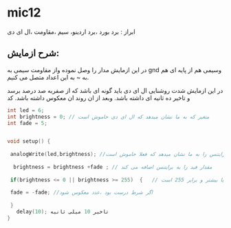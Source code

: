 # mic12
ابراز : برد بورد ،برد اردینو، سیم ،مقاومت ،ال ای دی 
## شرح ازمایش:
 در این ازمایش مدار را وصل نموده واز مقاومت سیمی به gnd وسیمی هم از  پایه ای هم به ~ به این اعداد متصل می کنیم. 

 در این ازمایش شدت روشنایی ال ای دی  باید گونه ای باشد که از صفربه صد درصد برسد و تاخیر ده ثانیه ای داشته باشد.
وبعد از ان  روند ان معکوس داشته باشد. 
کد
 ```cpp 
int led = 6;
int brightness = 0; // متغیر که به ما نشان میدهد که ال ای دی خاموش است 
int fade = 5;
 

void setup() {
  
  analogWrite(led,brightness); //مقدار برایتنس را به ما نشان میدهد که فعلا خاموش است
  
   brightness = brightness +fade ; // مقدار فید را به برایتنس اضافه می کند 
   
  if(brightness <= 0 || brightness >= 255)  {   // شرطی که بررسی میکند که برایتنس کمتر یا برابر 0 است یا بیشتر و برابر 255 است
   
  fade = -fade; //اگر شرط درست بود ،عدد معکوس شود 
  
  }
    delay(10); تاخیر 10 میلی ثانیه
}
 ```
